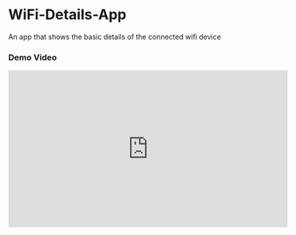 # WiFi-Details-App
An app that shows the basic details of the connected wifi device

<h3>Demo Video</h3>
<iframe width="560" height="315" src="https://www.youtube-nocookie.com/embed/qpNW_ZrPR40" frameborder="0" allow="accelerometer; autoplay; encrypted-media; gyroscope; picture-in-picture" allowfullscreen></iframe>
